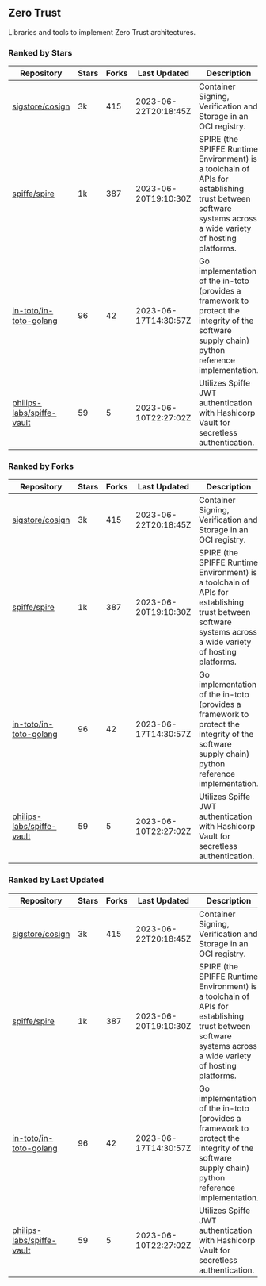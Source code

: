 ## Zero Trust

Libraries and tools to implement Zero Trust architectures.

### Ranked by Stars

| Repository | Stars | Forks | Last Updated | Description | 
|------------|-------|-------|--------------|-------------|
| [sigstore/cosign](https://github.com/sigstore/cosign) | 3k | 415 | 2023-06-22T20:18:45Z |  Container Signing, Verification and Storage in an OCI registry. |
| [spiffe/spire](https://github.com/spiffe/spire) | 1k | 387 | 2023-06-20T19:10:30Z |  SPIRE (the SPIFFE Runtime Environment) is a toolchain of APIs for establishing trust between software systems across a wide variety of hosting platforms. |
| [in-toto/in-toto-golang](https://github.com/in-toto/in-toto-golang) | 96 | 42 | 2023-06-17T14:30:57Z |  Go implementation of the in-toto (provides a framework to protect the integrity of the software supply chain) python reference implementation. |
| [philips-labs/spiffe-vault](https://github.com/philips-labs/spiffe-vault) | 59 | 5 | 2023-06-10T22:27:02Z |  Utilizes Spiffe JWT authentication with Hashicorp Vault for secretless authentication. |

### Ranked by Forks

| Repository | Stars | Forks | Last Updated | Description | 
|------------|-------|-------|--------------|-------------|
| [sigstore/cosign](https://github.com/sigstore/cosign) | 3k | 415 | 2023-06-22T20:18:45Z |  Container Signing, Verification and Storage in an OCI registry. |
| [spiffe/spire](https://github.com/spiffe/spire) | 1k | 387 | 2023-06-20T19:10:30Z |  SPIRE (the SPIFFE Runtime Environment) is a toolchain of APIs for establishing trust between software systems across a wide variety of hosting platforms. |
| [in-toto/in-toto-golang](https://github.com/in-toto/in-toto-golang) | 96 | 42 | 2023-06-17T14:30:57Z |  Go implementation of the in-toto (provides a framework to protect the integrity of the software supply chain) python reference implementation. |
| [philips-labs/spiffe-vault](https://github.com/philips-labs/spiffe-vault) | 59 | 5 | 2023-06-10T22:27:02Z |  Utilizes Spiffe JWT authentication with Hashicorp Vault for secretless authentication. |

### Ranked by Last Updated

| Repository | Stars | Forks | Last Updated | Description | 
|------------|-------|-------|--------------|-------------|
| [sigstore/cosign](https://github.com/sigstore/cosign) | 3k | 415 | 2023-06-22T20:18:45Z |  Container Signing, Verification and Storage in an OCI registry. |
| [spiffe/spire](https://github.com/spiffe/spire) | 1k | 387 | 2023-06-20T19:10:30Z |  SPIRE (the SPIFFE Runtime Environment) is a toolchain of APIs for establishing trust between software systems across a wide variety of hosting platforms. |
| [in-toto/in-toto-golang](https://github.com/in-toto/in-toto-golang) | 96 | 42 | 2023-06-17T14:30:57Z |  Go implementation of the in-toto (provides a framework to protect the integrity of the software supply chain) python reference implementation. |
| [philips-labs/spiffe-vault](https://github.com/philips-labs/spiffe-vault) | 59 | 5 | 2023-06-10T22:27:02Z |  Utilizes Spiffe JWT authentication with Hashicorp Vault for secretless authentication. |

